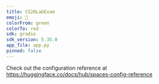 ```yaml
---
title: CS20LabExam
emoji: 🦀
colorFrom: green
colorTo: red
sdk: gradio
sdk_version: 5.35.0
app_file: app.py
pinned: false
---
```


Check out the configuration reference at https://huggingface.co/docs/hub/spaces-config-reference

